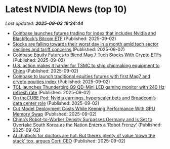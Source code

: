 # Latest NVIDIA News (top 10)
_Last updated: **2025-09-03 19:24:44**_

- [Coinbase launches futures trading for index that includes Nvidia and BlackRock’s Bitcoin ETF](https://biztoc.com/x/acf23187b46cdeff) (Published: 2025-09-02)
- [Stocks are falling towards their worst day in a month amid tech sector declines and tariff concerns](https://fortune.com/2025/09/02/stock-market-today-stocks-falling-tech-sector-declines-tariff-concerns/) (Published: 2025-09-02)
- [Coinbase Equity Futures to Blend Mag 7 Tech Stocks With Crypto ETFs](https://www.coindesk.com/markets/2025/09/02/new-coinbase-futures-blend-mag-7-tech-stocks-with-crypto-etfs) (Published: 2025-09-02)
- [U.S. action makes it harder for TSMC to ship chipmaking equipment to China](https://www.phonearena.com/news/tsmc-loses-fast-track-status-for-shipping-chipmaking-equipment-to-china_id173735) (Published: 2025-09-02)
- [Coinbase to launch traditional equities futures with first Mag7 and crypto equities index](https://cryptobriefing.com/equities-futures-launch-coinbase/) (Published: 2025-09-02)
- [TCL launches Thunderbird Q9 QD-Mini LED gaming monitor with 240 Hz refresh rate](https://www.notebookcheck.net/TCL-launches-Thunderbird-Q9-QD-Mini-LED-gaming-monitor-with-240-Hz-refresh-rate.1102786.0.html) (Published: 2025-09-02)
- [On theCUBE Pod: Nvidia earnings, hyperscaler bets and Broadcom’s data center role](https://siliconangle.com/2025/09/02/nvidia-earnings-hyperscaler-bets-broadcoms-data-center-role-thecubepod/) (Published: 2025-09-02)
- [Cut Model Deployment Costs While Keeping Performance With GPU Memory Swap](https://developer.nvidia.com/blog/cut-model-deployment-costs-while-keeping-performance-with-gpu-memory-swap/) (Published: 2025-09-02)
- [China’s Robot-to-Worker Density Surpasses Germany and Is Set to Overtake South Korea as the Nation Enters a ‘Robot Frenzy’](https://wccftech.com/china-robot-to-worker-density-surpasses-germany-and-is-set-to-overtake-south-korea/) (Published: 2025-09-02)
- [AI chatbots for doctors are hot. But there’s plenty of value ‘down the stack’ too, argues Corti CEO](https://fortune.com/2025/09/02/medical-ai-chatbots-doctors-openevidence-corti-ceo-andreas-cleve/) (Published: 2025-09-02)

